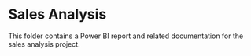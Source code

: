 # Sales Analysis
This folder contains a Power BI report and related documentation for the sales analysis project.
